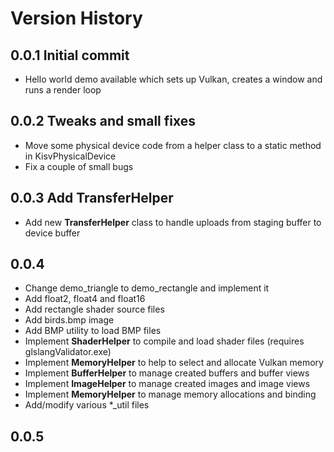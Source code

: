 # Version History

## 0.0.1 Initial commit

- Hello world demo available which sets up Vulkan, creates a window and runs a render loop

## 0.0.2 Tweaks and small fixes

- Move some physical device code from a helper class to a static method in KisvPhysicalDevice
- Fix a couple of small bugs

## 0.0.3 Add TransferHelper

- Add new **TransferHelper** class to handle uploads from staging buffer to device buffer

## 0.0.4

- Change demo_triangle to demo_rectangle and implement it
- Add float2, float4 and float16
- Add rectangle shader source files
- Add birds.bmp image
- Add BMP utility to load BMP files
- Implement **ShaderHelper** to compile and load shader files (requires glslangValidator.exe)
- Implement **MemoryHelper** to help to select and allocate Vulkan memory
- Implement **BufferHelper** to manage created buffers and buffer views
- Implement **ImageHelper** to manage created images and image views
- Implement **MemoryHelper** to manage memory allocations and binding
- Add/modify various *_util files

## 0.0.5

